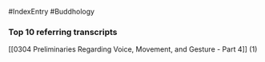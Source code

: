 #IndexEntry #Buddhology

### Top 10 referring transcripts
[[0304 Preliminaries Regarding Voice, Movement, and Gesture - Part 4]] (1)

